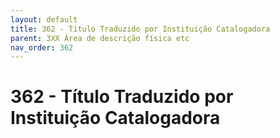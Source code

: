 ```yaml
---
layout: default
title: 362 - Título Traduzido por Instituição Catalogadora
parent: 3XX Área de descrição física etc
nav_order: 362
---
```


# 362 - Título Traduzido por Instituição Catalogadora
